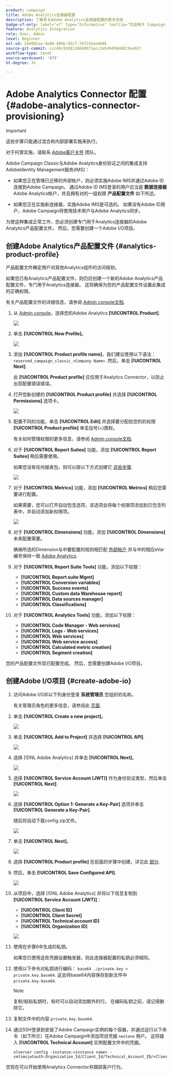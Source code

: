 ```yaml
---
product: campaign
title: Adobe Analytics连接器配置
description: 了解有关Adobe Analytics连接器配置的更多信息
badge-v7-only: label="v7" type="Informative" tooltip="仅适用于 Campaign Classic v7"
feature: Analytics Integration
role: User, Admin
level: Beginner
exl-id: 24e002aa-4e86-406b-92c7-74f242ee4b86
source-git-commit: ccc48c93d81266b0971acc3a549458e0823eeb37
workflow-type: tm+mt
source-wordcount: '673'
ht-degree: 3%

---
```


# Adobe Analytics Connector 配置 {#adobe-analytics-connector-provisioning}

>[!IMPORTANT]
>
> 这些步骤只能通过混合和内部部署实施来执行。
>
>对于托管实施，请联系 [Adobe客户关怀](https://helpx.adobe.com/cn/enterprise/admin-guide.html/enterprise/using/support-for-experience-cloud.ug.html) 团队。

Adobe Campaign Classic与Adobe Analytics身份验证之间的集成支持AdobeIdentity Management服务(IMS)：

* 如果您正在管理已迁移的外部帐户，则必须实施Adobe IMS并通过Adobe ID连接到Adobe Campaign。 通过Adobe ID IMS登录的用户应当是 **数据连接器** Adobe Analytics帐户，并且拥有对的一组权限 **产品配置文件** 如下所述。

* 如果您正在实施新连接器，实施Adobe IMS是可选的。 如果没有Adobe ID用户，Adobe Campaign将使用技术用户与Adobe Analytics同步。

为使这种集成正常工作，您必须创建专门用于Analytics连接器的Adobe Analytics产品配置文件。 然后，您需要创建一个Adobe I/O项目。

<!--
>[!AVAILABILITY]
>
> JWT (JSON Web Tokens) is currently in the process of depreciation and is being replaced with OAuth. The transition is being carried out progressively within Campaign's upcoming releases and documentation will be updated to reflect these updates.
-->

## 创建Adobe Analytics产品配置文件 {#analytics-product-profile}

产品配置文件确定用户对其他Analytics组件的访问级别。

如果您已有Analytics产品配置文件，则仍应创建一个新的Adobe Analytics产品配置文件，专门用于Analytics连接器。 这将确保为您的产品配置文件设置此集成的正确权限。

有关产品配置文件的详细信息，请参阅 [Admin console文档](https://helpx.adobe.com/mt/enterprise/admin-guide.html).

1. 从 [Admin console](https://adminconsole.adobe.com/)，选择您的Adobe Analytics **[!UICONTROL Product]**.

   ![](assets/do-not-localize/triggers_1.png)

1. 单击 **[!UICONTROL New Profile]**。

   ![](assets/do-not-localize/triggers_2.png)

1. 添加 **[!UICONTROL Product profile name]**，我们建议使用以下语法： `reserved_campaign_classic_<Company Name>`. 然后，单击 **[!UICONTROL Next]**.

   此 **[!UICONTROL Product profile]** 应仅用于Analytics Connector，以防止出现配置错误错误。

1. 打开您新创建的 **[!UICONTROL Product profile]** 并选择 **[!UICONTROL Permissions]** 选项卡。

   ![](assets/do-not-localize/triggers_3.png)

1. 配置不同的功能，单击 **[!UICONTROL Edit]** 并选择要分配给您的的权限 **[!UICONTROL Product profile]** 单击加号(+)图标。

   有关如何管理权限的更多信息，请参阅 [Admin console文档](https://helpx.adobe.com/mt/enterprise/using/manage-permissions-and-roles.html).

1. 对于 **[!UICONTROL Report Suites]** 功能，添加 **[!UICONTROL Report Suites]** 稍后需要使用。

   如果您没有任何报表包，则可以按以下方式创建它 [这些步骤](../../platform/using/adobe-analytics-connector.md#report-suite-analytics).

   ![](assets/do-not-localize/triggers_4.png)

1. 对于 **[!UICONTROL Metrics]** 功能，添加 **[!UICONTROL Metrics]** 稍后您需要进行配置。

   如果需要，您可以打开自动包含选项，该选项会将每个权限项添加到已包含列表中，并自动添加新权限项。

   ![](assets/do-not-localize/triggers_13.png)

1. 对于 **[!UICONTROL Dimensions]** 功能，添加 **[!UICONTROL Dimensions]** 未来配置需要。

   确保所选的Dimension与中要配置的规则相匹配 [外部帐户](adobe-analytics-connector.md#external-account-classic) 并与中的相应eVar编号保持一致 [Adobe Analytics](adobe-analytics-connector.md#configure-conversion-success).

1. 对于 **[!UICONTROL Report Suite Tools]** 功能，添加以下权限：

   * **[!UICONTROL Report suite Mgmt]**
   * **[!UICONTROL Conversion variables]**
   * **[!UICONTROL Success events]**
   * **[!UICONTROL Custom data Warehouse report]**
   * **[!UICONTROL Data sources manager]**
   * **[!UICONTROL Classifications]**

1. 对于 **[!UICONTROL Analytics Tools]** 功能，添加以下权限：

   * **[!UICONTROL Code Manager - Web services]**
   * **[!UICONTROL Logs - Web services]**
   * **[!UICONTROL Web services]**
   * **[!UICONTROL Web service access]**
   * **[!UICONTROL Calculated metric creation]**
   * **[!UICONTROL Segment creation]**

您的产品配置文件现已配置完成。 然后，您需要创建Adobe I/O项目。

## 创建Adobe I/O项目 {#create-adobe-io}

1. 访问Adobe I/O并以下列身份登录 **系统管理员** 您组织的名称。

   有关管理员角色的更多信息，请参阅此 [页面](https://helpx.adobe.com/enterprise/using/admin-roles.html).

1. 单击 **[!UICONTROL Create a new project]**。

   ![](assets/do-not-localize/triggers_5.png)

1. 单击 **[!UICONTROL Add to Project]** 并选择 **[!UICONTROL API]**.

   ![](assets/do-not-localize/triggers_6.png)

1. 选择 [!DNL Adobe Analytics] 并单击 **[!UICONTROL Next]**。

   ![](assets/do-not-localize/triggers_7.png)

1. 选择 **[!UICONTROL Service Account (JWT)]** 作为身份验证类型，然后单击 **[!UICONTROL Next]**.

   ![](assets/do-not-localize/triggers_8.png)

1. 选择 **[!UICONTROL Option 1: Generate a Key-Pair]** 选项并单击 **[!UICONTROL Generate a Key-Pair]**.

   随后将自动下载config.zip文件。

   ![](assets/do-not-localize/triggers_9.png)

1. 单击 **[!UICONTROL Next]**。

   ![](assets/do-not-localize/triggers_10.png)

1. 选择 **[!UICONTROL Product profile]** 在前面的步骤中创建，详见此 [部分](#analytics-product-profile).

1. 然后，单击 **[!UICONTROL Save Configured API]**.

   ![](assets/do-not-localize/triggers_11.png)

1. 从项目中，选择 [!DNL Adobe Analytics] 并将以下信息复制到 **[!UICONTROL Service Account (JWT)]**：

   * **[!UICONTROL Client ID]**
   * **[!UICONTROL Client Secret]**
   * **[!UICONTROL Technical account ID]**
   * **[!UICONTROL Organization ID]**

   ![](assets/do-not-localize/triggers_12.png)

1. 使用在步骤6中生成的私钥。

   如果您已使用这些凭据设置触发器，则此连接器配置的私钥必须相同。

1. 使用以下命令对私钥进行编码： `base64 ./private.key > private.key.base64`. 这会将base64内容保存到新文件中 `private.key.base64`.

   >[!NOTE]
   >
   >复制/粘贴私钥时，有时可以自动添加额外的行。 在编码私钥之前，请记得删除它。

1. 复制文件中的内容 `private.key.base64`.

1. 通过SSH登录到安装了Adobe Campaign实例的每个容器，并通过运行以下命令（如下所示）在Adobe Campaign中添加项目凭据 `neolane` 用户。 这将插入 **[!UICONTROL Technical Account]** 实例配置文件中的凭据。

   ```
   nlserver config -instance:<instance name> -setimsjwtauth:Organization_Id/Client_Id/Technical_Account_ID/<Client_Secret>/<Base64_encoded_Private_Key>
   ```

您现在可以开始使用Analytics Connector并跟踪客户行为。
